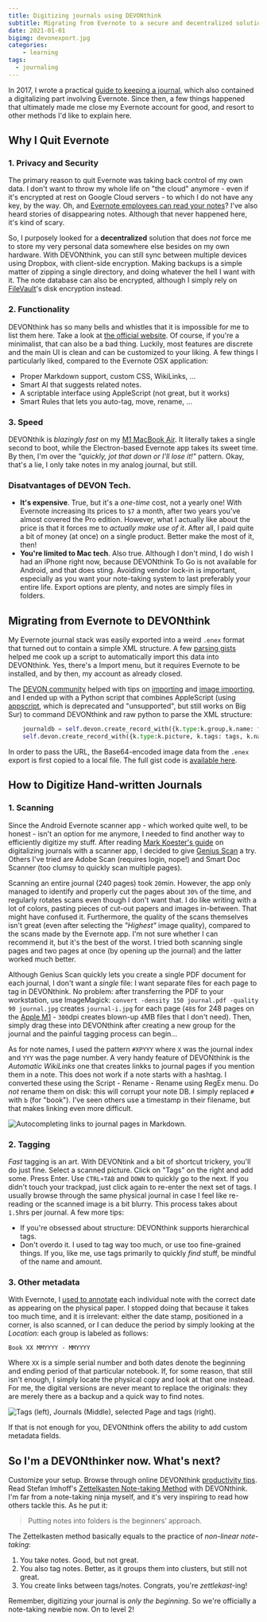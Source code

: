 ```yaml
---
title: Digitizing journals using DEVONthink
subtitle: Migrating from Evernote to a secure and decentralized solution
date: 2021-01-01
bigimg: devonexport.jpg
categories:
    - learning
tags:
  - journaling
---
```


In 2017, I wrote a practical [guide to keeping a journal](post/2017/07/journaling-in-practice/), which also contained a digitalizing part involving Evernote. Since then, a few things happened that ultimately made me close my Evernote account for good, and resort to other methods I'd like to explain here.

## Why I Quit Evernote

### 1. Privacy and Security

The primary reason to quit Evernote was taking back control of my own data. I don't want to throw my whole life on "the cloud" anymore - even if it's encrypted at rest on Google Cloud servers - to which I do not have any key, by the way. Oh, and 
[Evernote employees can read your notes](https://lifehacker.com/evernote-employees-can-read-your-notes-and-theres-no-w-1790099958)? I've also heard stories of disappearing notes. Although that never happened here, it's kind of scary. 

So, I purposely looked for a **decentralized** solution that does _not_ force me to store my very personal data somewhere else besides on my own hardware. With DEVONthink, you can still sync between multiple devices using Dropbox, with client-side encryption. Making backups is a simple matter of zipping a single directory, and doing whatever the hell I want with it. The note database can also be encrypted, although I simply rely on [FileVault](https://support.apple.com/en-us/HT204837)'s disk encryption instead.

### 2. Functionality

DEVONthink has so many bells and whistles that it is impossible for me to list them here. Take a look at [the official website](https://www.devontechnologies.com/apps/devonthink). Of course, if you're a minimalist, that can also be a bad thing. Luckily, most features are discrete and the main UI is clean and can be customized to your liking. A few things I particularly liked, compared to the Evernote OSX application:

- Proper Markdown support, custom CSS, WikiLinks, ...
- Smart AI that suggests related notes.
- A scriptable interface using AppleScript (not great, but it works) 
- Smart Rules that lets you auto-tag, move, rename, ...

### 3. Speed

DEVONthik is _blazingly fast_ on my [M1 MacBook Air](/post/2020/12/developing-on-apple-m1-silicon/). It literally takes a single second to boot, while the Electron-based Evernote app takes its sweet time. By then, I'm over the _"quickly, jot that down or I'll lose it!"_ pattern. Okay, that's a lie, I only take notes in my analog journal, but still. 

### Disatvantages of DEVON Tech.

- **It's expensive**. True, but it's a _one-time_ cost, not a yearly one! With Evernote increasing its prices to `$7` a month, after two years you've almost covered the Pro edition. However, what I actually like about the price is that it forces me to _actually make use of it_. After all, I paid quite a bit of money (at once) on a single product. Better make the most of it, then!
- **You're limited to Mac tech**. Also true. Although I don't mind, I do wish I had an iPhone right now, because DEVONthink To Go is not available for Android, and that does sting. Avoiding vendor lock-in is important, especially as you want your note-taking system to last preferably your entire life. Export options are plenty, and notes are simply files in folders. 

## Migrating from Evernote to DEVONthink

My Evernote journal stack was easily exported into a weird `.enex` format that turned out to contain a simple XML structure. A few [parsing gists](https://gist.github.com/evernotegists/6134552) helped me cook up a script to automatically import this data into DEVONthink. Yes, there's a Import menu, but it requires Evernote to be installed, and by then, my account as already closed. 

The [DEVON community](https://discourse.devontechnologies.com/t/easy-capture-of-pdf-from-web/4137/3) helped with tips on [importing](http://myproductivemac.com/blog/devon-think-part-3-importing-and-indexing14102015) and [image importing](https://wp.honekamp.net/2019/01/04/automate-storing-of-images-with-pythonista-and-devonthink/), and I ended up with a Python script that combines AppleScript (using [appscript](https://pypi.org/project/appscript/), which is deprecated and "unsupported", but still works on Big Sur) to command DEVONthink and raw python to parse the XML structure:

```python
    journaldb = self.devon.create_record_with({k.type:k.group,k.name: filename.replace(".enex", "")},in_=db)
    self.devon.create_record_with({k.type:k.picture, k.tags: tags, k.name: title, k.data: url},in_=journaldb)
```

In order to pass the URL, the Base64-encoded image data from the `.enex` export is first copied to a local file. The full gist code is [available here](https://gist.github.com/wgroeneveld/25139d401840bbfd65e0152a5791ba3f).

## How to Digitize Hand-written Journals

### 1. Scanning

Since the Android Evernote scanner app - which worked quite well, to be honest - isn't an option for me anymore, I needed to find another way to efficiently digitize my stuff. After reading [Mark Koester's guide](http://www.markwk.com/digitalize-paper-journals.html) on digitalizing journals with a scanner app, I decided to give [Genius Scan](https://www.thegrizzlylabs.com/genius-scan) a try. Others I've tried are Adobe Scan (requires login, nope!) and Smart Doc Scanner (too clumsy to quickly scan multiple pages).

Scanning an entire journal (240 pages) took `20`min. However, the app only managed to identify and properly cut the pages about `30%` of the time, and regularly rotates scans even though I don't want that. I do like writing with a lot of colors, pasting pieces of cut-out papers and images in-between. That might have confused it. Furthermore, the quality of the scans themselves isn't great (even after selecting the _"Highest"_ image quality), compared to the scans made by the Evernote app. I'm not sure whether I can recommend it, but it's the best of the worst. I tried both scanning single pages and two pages at once (by opening up the journal) and the latter worked much better.

Although Genius Scan quickly lets you create a single PDF document for each journal, I don't want a _single_ file: I want separate files for each page to tag in DEVONthink. No problem: after transferring the PDF to your workstation, use ImageMagick: `convert -density 150 journal.pdf -quality 90 journal.jpg` creates `journal-i.jpg` for each page (`48`s for 248 pages on the [Apple M1](/post/2020/12/developing-on-apple-m1-silicon/) - `300`dpi creates blown-up `4`MB files that I don't need). Then, simply drag these into DEVONthink after creating a new group for the journal and the painful tagging process can begin... 

As for note names, I used the pattern `#XPYYY` where `X` was the journal index and `YYY` was the page number. A very handy feature of DEVONthink is the _Automatic WikiLinks_ one that creates linkks to journal pages if you mention them in a note. This does not work if a note starts with a hashtag. I converted these using the Script - Rename - Rename using RegEx menu. Do _not_ rename them on disk: this will corrupt your note DB. I simply replaced `#` with `b` (for "book"). I've seen others use a timestamp in their filename, but that makes linking even more difficult.

![](../devon-wikilink.jpg "Autocompleting links to journal pages in Markdown.")

### 2. Tagging

_Fast_ tagging is an art. With DEVONtink and a bit of shortcut trickery, you'll do just fine. Select a scanned picture. Click on "Tags" on the right and add some. Press Enter. Use `CTRL+TAB` and `DOWN` to quickly go to the next. If you didn't touch your trackpad, just click again to re-enter the next set of tags. I usually browse through the same physical journal in case I feel like re-reading or the scanned image is a bit blurry. This process takes about `1.5`hrs per journal. A few more tips:

- If you're obsessed about structure: DEVONthink supports hierarchical tags.
- Don't overdo it. I used to tag way too much, or use too fine-grained things. If you, like me, use tags primarily to quickly _find_ stuff, be mindful of the name and amount. 

### 3. Other metadata

With Evernote, I [used to annotate]((post/2017/07/journaling-in-practice/)) each individual note with the correct date as appearing on the physical paper. I stopped doing that because it takes too much time, and it is irrelevant: either the date stamp, positioned in a corner, is also scanned, or I can deduce the period by simply looking at the _Location_: each group is labeled as follows:

```
Book XX MMYYYY - MMYYYY
```

Where `XX` is a simple serial number and both dates denote the beginning and ending period of that particular notebook. If, for some reason, that still isn't enough, I simply locate the physical copy and look at that one instead. For me, the digital versions are never meant to replace the originals: they are merely there as a backup and a quick way to find notes. 

![](../devon-notes.jpg "Tags (left), Journals (Middle), selected Page and tags (right).")

If that is not enough for you, DEVONthink offers the ability to add custom metadata fields. 

## So I'm a DEVONthinker now. What's next?

Customize your setup. Browse through online DEVONthink [productivity tips](http://myproductivemac.com/blog/making-devonthink-and-hazel-play-nicely1522017). Read Stefan Imhoff's [Zettelkasten Note-taking Method](https://www.stefanimhoff.de/zettelkasten-note-taking-devonthink/) with DEVONthink. I'm far from a note-taking ninja myself, and it's very inspiring to read how others tackle this. As he put it:

> Putting notes into folders is the beginners’ approach.

The Zettelkasten method basically equals to the practice of _non-linear note-taking_:

1. You take notes. Good, but not great.
2. You also tag notes. Better, as it groups them into clusters, but still not great. 
3. You create links between tags/notes. Congrats, you're _zettlekast_-ing!

Remember, digitizing your journal is _only the beginning_. So we're officially a note-taking newbie now. On to level 2! 
